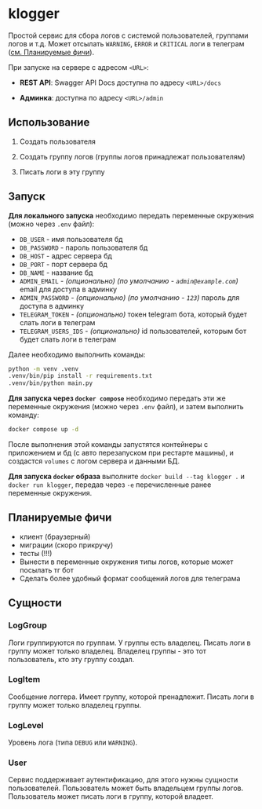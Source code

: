 # klogger

Простой сервис для сбора логов с системой пользователей, группами логов и т.д. Может отсылать `WARNING`, `ERROR` и `CRITICAL` логи в телеграм ([см. Планируемые фичи](https://github.com/konnovK/klogger#%D0%BF%D0%BB%D0%B0%D0%BD%D0%B8%D1%80%D1%83%D0%B5%D0%BC%D1%8B%D0%B5-%D1%84%D0%B8%D1%87%D0%B8)).

При запуске на сервере с адресом `<URL>`:

- __REST API__: Swagger API Docs доступна по адресу `<URL>/docs`

- __Админка__: доступна по адресу `<URL>/admin`

## Использование

1) Создать пользователя

2) Создать группу логов (группы логов принадлежат пользователям)

3) Писать логи в эту группу

## Запуск

__Для локального запуска__ необходимо передать переменные окружения (можно через `.env` файл):

- `DB_USER` - имя пользователя бд
- `DB_PASSWORD` - пароль пользователя бд
- `DB_HOST` - адрес сервера бд
- `DB_PORT` - порт сервера бд
- `DB_NAME` - название бд
- `ADMIN_EMAIL` - _(опционально)_ _(по умолчанию - `admin@example.com`)_ email для доступа в админку
- `ADMIN_PASSWORD` - _(опционально)_ _(по умолчанию - `123`)_ пароль для доступа в админку
- `TELEGRAM_TOKEN` - _(опционально)_ токен telegram бота, который будет слать логи в телеграм
- `TELEGRAM_USERS_IDS` - _(опционально)_ id пользователей, которым бот будет слать логи в телеграм

Далее необходимо выполнить команды:

```bash
python -m venv .venv
.venv/bin/pip install -r requirements.txt
.venv/bin/python main.py
```

__Для запуска через `docker compose`__ необходимо передать эти же переменные окружения (можно через `.env` файл), и затем выполнить команду:

```bash
docker compose up -d
```

После выполнения этой команды запустятся контейнеры с приложением и бд (с авто перезапуском при рестарте машины), и создастся `volumes` с логом сервера и данными БД.

__Для запуска `docker` образа__ выполните `docker build --tag klogger .` и `docker run klogger`, передав через `-e` перечисленные ранее переменные окружения.

## Планируемые фичи

- клиент (браузерный)
- миграции (скоро прикручу)
- тесты (!!!)
- Вынести в переменные окружения типы логов, которые может посылать тг бот
- Сделать более удобный формат сообщений логов для телеграма


## Сущности

### LogGroup

Логи группируются по группам. У группы есть владелец. Писать логи в группу может только владелец. Владелец группы - это тот пользователь, кто эту группу создал.

### LogItem

Сообщение логгера. Имеет группу, которой пренадлежит. Писать логи в группу может только владелец группы.

### LogLevel

Уровень лога (типа `DEBUG` или `WARNING`).

### User

Сервис поддерживает аутентификацию, для этого нужны сущности пользователей. Пользователь может быть владельцем группы логов. Пользователь может писать логи в группу, которой владеет.
